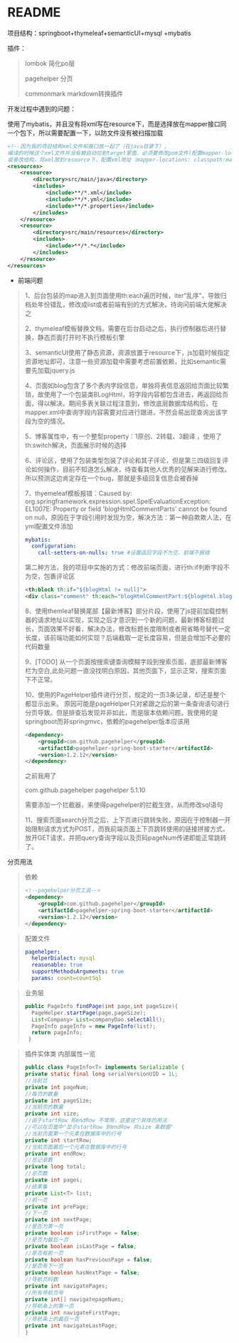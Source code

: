 # README

项目结构：springboot+thymeleaf+semanticUI+mysql +mybatis

插件：

>  lombok  简化po层
>
> pagehelper 分页
>
> commonmark markdown转换插件

开发过程中遇到的问题：

使用了mybatis，并且没有将xml写在resource下，而是选择放在mapper接口同一个包下，所以需要配置一下，以防文件没有被扫描加载

```xml
<!--因为我的项目结构xml文件和接口放一起了（在java目录下）,
编译的时候这个xml文件并没有被自动拉到target里面，必须要修改pom文件(配置mapper-locations都没用)，添加下列内容
或者改结构，将xml放到resource下，配置xml地址（mapper-locations: classpath:mapper/*.xml）即可-->
<resources>
    <resource>
        <directory>src/main/java</directory>
        <includes>
            <include>**/*.xml</include>
            <include>**/*.yml</include>
            <include>**/*.properties</include>
        </includes>
    </resource>
    <resource>
        <directory>src/main/resources</directory>
        <includes>
            <include>**/*.*</include>
        </includes>
    </resource>
</resources>
```

* 前端问题

> 1、后台包装的map进入到页面使用th:each遍历时候，iter“乱序”，导致归档处年份错乱，修改成list或者前端有别的方式解决，待询问前端大佬解决之
>
> 2、thymeleaf模板替换文档，需要在后台启动之后，执行控制器后进行替换，静态页面打开时不执行模板引擎
>
> 3、semanticUI使用了静态资源，资源放置于resource下，js加载时候指定资源地址即可，注意一些资源加载中需要考虑前置依赖，比如semantic需要先加载jquery.js
>
> 4、页面如blog包含了多个表内字段信息，单独将表信息返回给页面比较繁琐，故使用了一个包装类BLogHtml，将字段内容都包含进去，再返回给页面，得以解决。期间多表关联过程注意到，修改底层数据库结构后，在mapper.xml中查询字段内容需要对应进行跟进，不然会易出现查询出该字段为空的情况。
>
> 5、博客属性中，有一个整型property：1原创、2转载、3翻译 ，使用了th:switch解决，页面展示时候的选择
>
> 6、评论区，使用了包装类型包装了评论和其子评论，但是第三四级回复评论如何操作，目前不知道怎么解决，待查看其他人优秀的见解来进行修改。所以预测这边肯定存在一个bug，那就是多级回复信息会被吞掉
>
> 7、thyemeleaf模板报错：Caused by: org.springframework.expression.spel.SpelEvaluationException: EL1007E: Property or field 'blogHtmlCommentParts' cannot be found on null，原因在于字段引用时发现为空，解决方法：第一种自欺欺人法，在yml配置文件添加
>
> ```yml
> mybatis:
>   configuration:
>     call-setters-on-nulls: true #设置返回字段不为空，前端不报错
> ```
>
> 第二种方法，我的项目中实施的方式：修改前端页面，进行th:if判断字段不为空，包裹评论区
>
> ```html
> <th:block th:if="${blogHtml != null}">
> <div class="comment" th:each="blogHtmlCommentPart:${blogHtml.blogHtmlCommentParts}">...
> ```
>
> 8、使用themleaf替换尾部【最新博客】部分片段，使用了js提前加载控制器的请求地址以实现，实现之后才意识到一个新的问题，最新博客标题过长，页面效果不好看，解决办法，修改标题长度限制或者用省略号替代一定长度，该前端功能如何实现？后端截取一定长度容易，但是会增加不必要的代码数量
>
> 9、[TODO] 从一个页面按搜索键查询模糊字段到搜索页面，底部最新博客栏为空白,此处问题一直没找明白原因，其他页面下，显示正常，搜索页面下不正常。
>
> 10、使用的PageHelper插件进行分页，规定的一页3条记录，却还是整个都显示出来。 原因可能是pageHelper只对紧跟之后的第一条查询语句进行分页导致。但是排查后发现并非如此，而是版本依赖问题，我使用的是springboot而非springmvc，依赖的pagehelper版本应该用
>
> ```xml
> <dependency>
>     <groupId>com.github.pagehelper</groupId>
>     <artifactId>pagehelper-spring-boot-starter</artifactId>
>     <version>1.2.12</version>
> </dependency>
> ```
>
> 之前我用了
>
> <!--pagehelper分页工具-->
> <dependency>
>     <groupId>com.github.pagehelper</groupId>
>     <artifactId>pagehelper</artifactId>
>     <version>5.1.10</version>
> </dependency>
>
> 需要添加一个拦截器，来使得pagehelper的拦截生效，从而修改sql语句
>
> 11、搜索页面search分页之后，上下页进行跳转失败，原因在于控制器一开始限制请求方式为POST，而我前端页面上下页跳转使用的链接拼接方式，放开GET请求，并把query查询字段以及页码pageNum传递即能正常跳转了。



分页用法

> 依赖
>
> ```xml
> <!--pagehelper分页工具-->
> <dependency>
>     <groupId>com.github.pagehelper</groupId>
>     <artifactId>pagehelper-spring-boot-starter</artifactId>
>     <version>1.2.12</version>
> </dependency>
> ```



> 配置文件
>
> ```yml
> pagehelper:
>   helperDialect: mysql
>   reasonable: true
>   supportMethodsArguments: true
>   params: count=countSql
> ```



> 业务层
>
> ```java
> public PageInfo findPage(int page,int pageSize){
>   PageHelper.startPage(page,pageSize);
>   List<Company> List=companyDao.selectAll();
>   PageInfo pageInfo = new PageInfo(list);
>   return pageInfo;
>  }
> ```



> 插件实体类 内部属性一览
>
> ```java
> public class PageInfo<T> implements Serializable {
> private static final long serialVersionUID = 1L;
> //当前页
> private int pageNum;
> //每页的数量
> private int pageSize;
> //当前页的数量
> private int size;
> //由于startRow 和endRow 不常用，这里说个具体的用法
> //可以在页面中"显示startRow 到endRow 共size 条数据"
> //当前页面第一个元素在数据库中的行号
> private int startRow;
> //当前页面最后一个元素在数据库中的行号
> private int endRow;
> //总记录数
> private long total;
> //总页数
> private int pages;
> //结果集
> private List<T> list;
> //前一页
> private int prePage;
> //下一页
> private int nextPage;
> //是否为第一页
> private boolean isFirstPage = false;
> //是否为最后一页
> private boolean isLastPage = false;
> //是否有前一页
> private boolean hasPreviousPage = false;
> //是否有下一页
> private boolean hasNextPage = false;
> //导航页码数
> private int navigatePages;
> //所有导航页号
> private int[] navigatepageNums;
> //导航条上的第一页
> private int navigateFirstPage;
> //导航条上的最后一页
> private int navigateLastPage;
> }
> ```
>
> 

